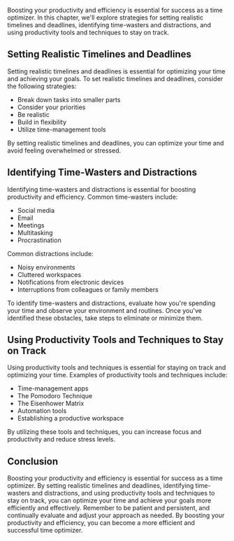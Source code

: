
Boosting your productivity and efficiency is essential for success as a time optimizer. In this chapter, we'll explore strategies for setting realistic timelines and deadlines, identifying time-wasters and distractions, and using productivity tools and techniques to stay on track.

Setting Realistic Timelines and Deadlines
-----------------------------------------

Setting realistic timelines and deadlines is essential for optimizing your time and achieving your goals. To set realistic timelines and deadlines, consider the following strategies:

* Break down tasks into smaller parts
* Consider your priorities
* Be realistic
* Build in flexibility
* Utilize time-management tools

By setting realistic timelines and deadlines, you can optimize your time and avoid feeling overwhelmed or stressed.

Identifying Time-Wasters and Distractions
-----------------------------------------

Identifying time-wasters and distractions is essential for boosting productivity and efficiency. Common time-wasters include:

* Social media
* Email
* Meetings
* Multitasking
* Procrastination

Common distractions include:

* Noisy environments
* Cluttered workspaces
* Notifications from electronic devices
* Interruptions from colleagues or family members

To identify time-wasters and distractions, evaluate how you're spending your time and observe your environment and routines. Once you've identified these obstacles, take steps to eliminate or minimize them.

Using Productivity Tools and Techniques to Stay on Track
--------------------------------------------------------

Using productivity tools and techniques is essential for staying on track and optimizing your time. Examples of productivity tools and techniques include:

* Time-management apps
* The Pomodoro Technique
* The Eisenhower Matrix
* Automation tools
* Establishing a productive workspace

By utilizing these tools and techniques, you can increase focus and productivity and reduce stress levels.

Conclusion
----------

Boosting your productivity and efficiency is essential for success as a time optimizer. By setting realistic timelines and deadlines, identifying time-wasters and distractions, and using productivity tools and techniques to stay on track, you can optimize your time and achieve your goals more efficiently and effectively. Remember to be patient and persistent, and continually evaluate and adjust your approach as needed. By boosting your productivity and efficiency, you can become a more efficient and successful time optimizer.
